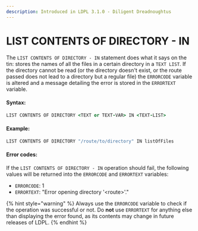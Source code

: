 ```yaml
---
description: Introduced in LDPL 3.1.0 - Diligent Dreadnoughtus
---
```


# LIST CONTENTS OF DIRECTORY - IN

The `LIST CONTENTS OF DIRECTORY - IN` statement does what it says on the tin: stores the names of all the files in a certain directory in a `TEXT LIST`. If the directory cannot be read \(or the directory doesn't exist, or the route passed does not lead to a directory but a regular file\) the `ERRORCODE` variable is altered and a message detailing the error is stored in the `ERRORTEXT` variable.

#### Syntax: <a id="syntax"></a>

```coffeescript
LIST CONTENTS OF DIRECTORY <TEXT or TEXT-VAR> IN <TEXT-LIST>
```

#### Example: <a id="example"></a>

```coffeescript
LIST CONTENTS OF DIRECTORY "/route/to/directory" IN listOfFiles
```

#### Error codes: <a id="error-codes"></a>

If the `LIST CONTENTS OF DIRECTORY - IN` operation should fail, the following values will be returned into the `ERRORCODE` and `ERRORTEXT` variables:

* `ERRORCODE`: 1
* `ERRORTEXT`: "Error opening directory '&lt;route&gt;'."

{% hint style="warning" %}
Always use the `ERRORCODE` variable to check if the operation was successful or not. Do **not** use `ERRORTEXT` for anything else than displaying the error found, as its contents may change in future releases of LDPL.
{% endhint %}

